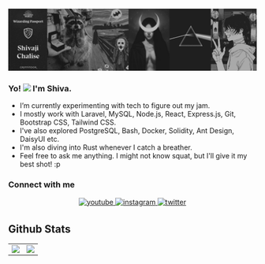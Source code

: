 ![Banner](https://raw.githubusercontent.com/shivajichalise/shivajichalise/main/images/banner.png)

### Yo! <img src="https://media.tenor.com/x8v1oNUOmg4AAAAd/rickroll-roll.gif" width="20"> I'm Shiva.

- I’m currently experimenting with tech to figure out my jam.
- I mostly work with Laravel, MySQL, Node.js, React, Express.js, Git, Bootstrap CSS, Tailwind CSS.
- I've also explored PostgreSQL, Bash, Docker, Solidity, Ant Design, DaisyUI etc.
- I'm also diving into Rust whenever I catch a breather.
- Feel free to ask me anything. I might not know squat, but I'll give it my best shot! :p

### Connect with me

<div align="center">
    <a href="https://www.youtube.com/channel/UCqE0hGR31rln3XShQa6NGFA?sub_confirmation=1" target="_blank">
        <img src=https://img.shields.io/badge/youtube-%23EE4831.svg?&style=for-the-badge&logo=youtube&logoColor=white alt=youtube style="margin-bottom: 5px;" />
    </a>  
    <a href="https://instagram.com/shivajichalise" target="_blank">
        <img src=https://img.shields.io/badge/instagram-%23000000.svg?&style=for-the-badge&logo=instagram&logoColor=white alt=instagram style="margin-bottom: 5px;" />
    </a>
    <a href="https://twitter.com/alphaxjr" target="_blank">
        <img src=https://img.shields.io/badge/twitter-%2300acee.svg?&style=for-the-badge&logo=twitter&logoColor=white alt=twitter style="margin-bottom: 5px;" />
    </a>
</div>

## Github Stats

<table>
    <tr>
        <td valign="top" width="50%">
            <img src="https://github-readme-stats.vercel.app/api?username=shivajichalise&theme=dark&hide_border=true&include_all_commits=false&count_private=false" align="left" style="width: 100%" />
        </td>
        <td valign="top" width="50%">
            <img src="https://github-readme-streak-stats.herokuapp.com/?user=shivajichalise&theme=dark&hide_border=true" align="left" style="width: 100%" />
        </td>
    </tr>
</table>
